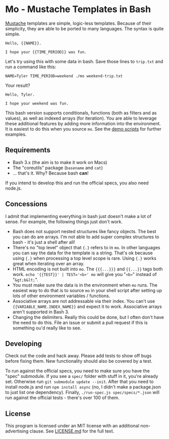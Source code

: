 Mo - Mustache Templates in Bash
===============================

[Mustache] templates are simple, logic-less templates.  Because of their simplicity, they are able to be ported to many languages.  The syntax is quite simple.

    Hello, {{NAME}}.

    I hope your {{TIME_PERIOD}} was fun.

Let's try using this with some data in bash.  Save those lines to `trip.txt` and run a command like this:

    NAME=Tyler TIME_PERIOD=weekend ./mo weekend-trip.txt

Your result?

    Hello, Tyler.

    I hope your weekend was fun.

This bash version supports conditionals, functions (both as filters and as values), as well as indexed arrays (for iteration).  You are able to leverage these additional features by adding more information into the environment.  It is easiest to do this when you source `mo`.  See the [demo scripts](demo/) for further examples.


Requirements
------------

* Bash 3.x (the aim is to make it work on Macs)
* The "coreutils" package (`basename` and `cat`)
* ... that's it.  Why?  Because bash **can**!

If you intend to develop this and run the official specs, you also need node.js.


Concessions
-----------

I admit that implementing everything in bash just doesn't make a lot of sense.  For example, the following things just don't work.

* Bash does not support nested structures like fancy objects.  The best you can do are arrays.  I'm not able to add super complex structures to bash - it's just a shell after all!
* There's no "top level" object that `{.}` refers to in `mo`.  In other languages you can say the data for the template is a string.  That's ok because using `{.}` when processing a top level scope is rare.  Using `{.}` works great when iterating over an array.
* HTML encoding is not built into `mo`.  The `{{{...}}}` and `{{...}}` tags both work.  `echo '{{TEST}}' | TEST='<b>' mo` will give you "`<b>`" instead of "`&gt;b&lt;`".
* You must make sure the data is in the environment when `mo` runs.  The easiest way to do that is to source `mo` in your shell script after setting up lots of other environment variables / functions.
* Associative arrays are not addressable via their index.  You can't use `{{VARIABLE_NAME.INDEX_NAME}}` and expect it to work.  Associative arrays aren't supported in Bash 3.
* Changing the delimiters.  Really this could be done, but I often don't have the need to do this.  File an issue or submit a pull request if this is something ou'd really like to see.


Developing
----------

Check out the code and hack away.  Please add tests to show off bugs before fixing them.  New functionality should also be covered by a test.

To run against the official specs, you need to make sure you have the "spec" submodule.  If you see a `spec/` folder with stuff in it, you're already set.  Otherwise run `git submodule update --init`.  After that you need to install node.js and run `npm install async` (no, I didn't make a package.json to just list one dependency).  Finally, `./run-spec.js spec/specs/*.json` will run against the official tests - there's over 100 of them.


License
-------

This program is licensed under an MIT license with an additional non-advertising clause.  See [LICENSE.md](LICENSE.md) for the full text.


[Mustache]: https://mustache.github.io/
